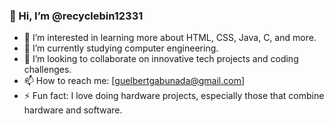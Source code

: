 ### 👋 Hi, I’m @recyclebin12331
- 👀 I’m interested in learning more about HTML, CSS, Java, C, and more.
- 🌱 I’m currently studying computer engineering.
- 💞️ I’m looking to collaborate on innovative tech projects and coding challenges.
- 📫 How to reach me: [guelbertgabunada@gmail.com]
- ⚡ Fun fact: I love doing hardware projects, especially those that combine hardware and software.
